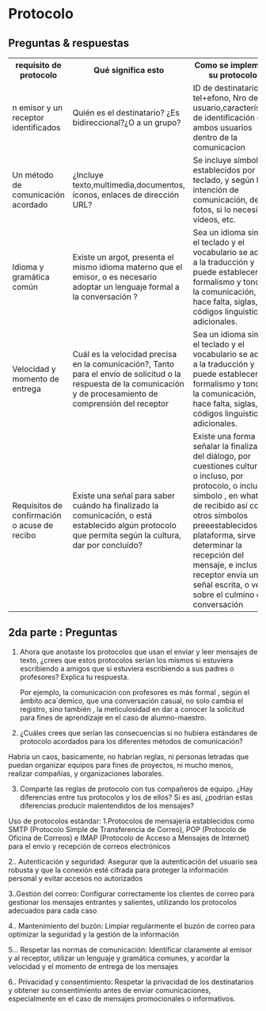 # Protocolo
## Preguntas & respuestas
<table>
    <tr>
        <th>requisito de protocolo</th>
        <th>Qué significa esto</th>
        <th>Como se implementa su protocolo2</th>    
    </tr>
    <tr>
        <td>n emisor y un  receptor identificados</td>
        <td>Quién es el destinatario?  ¿Es bidireccional?¿O a un grupo?</td>
        <td>ID de destinatario, tel+efono, Nro de usuario,características de identificación de ambos usuarios dentro de la comunicacion</td>
    </tr>
    <tr>
        <td>Un método de  comunicación  acordado</td>
        <td>¿Incluye texto,multimedia,documentos, íconos, enlaces de dirección URL?</td>
        <td>Se incluye símbolos establecidos por el teclado, y según la intención de comunicación, define fotos, si lo necesita, vídeos, etc.</td>
    </tr>
    <tr>
        <td>Idioma y gramática  común</td>
        <td>Existe un argot, presenta el mismo idioma materno que el emisor, o es necesario adoptar un lenguaje formal a la conversación ?</td>
        <td>Sea un idioma similar, el teclado y el vocabulario se adapta a la traducción y puede establecer el formalismo y tono de la comunicación, si hace falta, siglas, o códigos linguisticos adicionales.</td>
    </tr>
    <tr>
        <td>Velocidad y momento  de entrega</td>
        <td>Cuál es la velocidad precisa en la comunicación?, Tanto para el envío de solicitud o la respuesta de la comunicación y de procesamiento de comprensión del receptor </td>
        <td>Sea un idioma similar, el teclado y el vocabulario se adapta a la traducción y puede establecer el formalismo y tono de la comunicación, si hace falta, siglas, o códigos linguisticos adicionales.</td>
    </tr> 
     <tr>
        <td>Requisitos de  confirmación o acuse  de recibo</td>
        <td>Existe una señal para saber cuándo ha finalizado la comunicación, o está establecido algún protocolo que permita según la cultura, dar por concluído?  </td>
        <td>Existe una forma de señalar la finalización del diálogo, por cuestiones culturales, o incluso, por protocolo, o incluso el símbolo , en whatsapp de recibido así como otros símbolos preeestablecidos en la plataforma, sirve para determinar la recepción del mensaje, e incluso , el receptor envía una señal escrita, o verbal sobre el culmino de la conversación</td>
    </tr>  
  
</table>







## 2da parte : Preguntas
1. Ahora que anotaste los protocolos que usan el enviar y leer mensajes de texto, ¿crees que estos  protocolos serían los mismos si estuviera escribiendo a amigos que si estuviera escribiendo a  sus padres o profesores? Explica tu respuesta.

   Por ejemplo, la comunicación con profesores es más formal , según el ámbito aca´demico, que una conversación casual, no solo cambia el registro, sino también , la meticulosidad en dar a conocer la solicitud para fines de aprendizaje en el caso de alumno-maestro.


2. ¿Cuáles crees que serían las consecuencias si no hubiera estándares de protocolo acordados  para los diferentes métodos de comunicación?

Habría un caos, basicamente, no habrían reglas, ni personas letradas que puedan organizar equipos para fines de proyectos, ni mucho menos, realizar compañías, y organizaciones laborales.

3. Comparte las reglas de protocolo con tus compañeros de equipo. ¿Hay diferencias entre tus  protocolos y los de ellos? Si es así, ¿podrían estas diferencias producir malentendidos de los  mensajes?


Uso de protocolos estándar: 
1.Protocolos de mensajería establecidos como SMTP (Protocolo Simple de Transferencia de Correo), POP (Protocolo de Oficina de Correos) e IMAP (Protocolo de Acceso a Mensajes de Internet) para el envío y recepción de correos electrónicos

2.. Autenticación y seguridad: Asegurar que la autenticación del usuario sea robusta y que la conexión esté cifrada para proteger la información personal y evitar accesos no autorizados

3..Gestión del correo: Configurar correctamente los clientes de correo para gestionar los mensajes entrantes y salientes, utilizando los protocolos adecuados para cada caso

4.. Mantenimiento del buzón: Limpiar regularmente el buzón de correo para optimizar la seguridad y la gestión de la información

5... Respetar las normas de comunicación: Identificar claramente al emisor y al receptor, utilizar un lenguaje y gramática comunes, y acordar la velocidad y el momento de entrega de los mensajes

6.. Privacidad y consentimiento: Respetar la privacidad de los destinatarios y obtener su consentimiento antes de enviar comunicaciones, especialmente en el caso de mensajes promocionales o informativos. 

